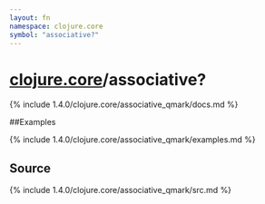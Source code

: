 ```yaml
---
layout: fn
namespace: clojure.core
symbol: "associative?"
---
```


# [clojure.core](../)/associative?

{% include 1.4.0/clojure.core/associative_qmark/docs.md %}

##Examples

{% include 1.4.0/clojure.core/associative_qmark/examples.md %}
## Source
{% include 1.4.0/clojure.core/associative_qmark/src.md %}

